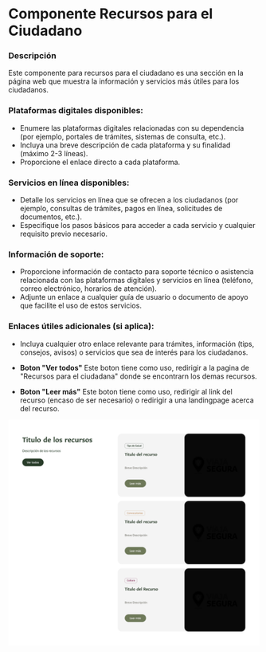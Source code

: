 # Componente Recursos para el Ciudadano ###

### Descripción 

Este componente para recursos para el ciudadano es una sección en la página web que muestra la información y servicios más útiles para los ciudadanos.

### Plataformas digitales disponibles:
- Enumere las plataformas digitales relacionadas con su dependencia (por ejemplo, portales de trámites, sistemas de consulta, etc.).
- Incluya una breve descripción de cada plataforma y su finalidad (máximo 2-3 líneas).
- Proporcione el enlace directo a cada plataforma.

### Servicios en línea disponibles:
- Detalle los servicios en línea que se ofrecen a los ciudadanos (por ejemplo, consultas de trámites, pagos en línea, solicitudes de documentos, etc.).
- Especifique los pasos básicos para acceder a cada servicio y cualquier requisito previo necesario.

### Información de soporte:
- Proporcione información de contacto para soporte técnico o asistencia relacionada con las plataformas digitales y servicios en línea (teléfono, correo electrónico, horarios de atención).
- Adjunte un enlace a cualquier guía de usuario o documento de apoyo que facilite el uso de estos servicios.

### Enlaces útiles adicionales (si aplica):
- Incluya cualquier otro enlace relevante para trámites, información (tips, consejos, avisos) o servicios que sea de interés para los ciudadanos.

- **Boton "Ver todos"** Este boton tiene como uso, redirigir a la pagina de "Recursos para el ciudadana" donde se encontrarn los demas recursos.
- **Boton "Leer más"** Este boton tiene como uso, redirigir al link del recurso (encaso de ser necesario) o redirigir a una landingpage acerca del recurso.

![](img/04.jpg)
